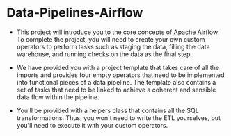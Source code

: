 # Data-Pipelines-Airflow

* This project will introduce you to the core concepts of Apache Airflow. To complete the project, you will need to create your own custom operators to perform tasks such as staging the data, filling the data warehouse, and running checks on the data as the final step.

* We have provided you with a project template that takes care of all the imports and provides four empty operators that need to be implemented into functional pieces of a data pipeline. The template also contains a set of tasks that need to be linked to achieve a coherent and sensible data flow within the pipeline.

* You'll be provided with a helpers class that contains all the SQL transformations. Thus, you won't need to write the ETL yourselves, but you'll need to execute it with your custom operators.
